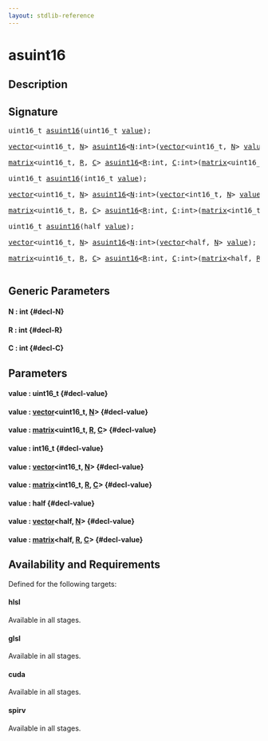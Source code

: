 ```yaml
---
layout: stdlib-reference
---
```


# asuint16

## Description





## Signature 

<pre>
uint16_t <a href="/stdlib-reference/global-decls/asuint16">asuint16</a>(uint16_t <a href="/stdlib-reference/global-decls/asuint16#decl-value" class="code_param">value</a>);

<a href="/stdlib-reference/types/vector/index">vector</a>&lt;uint16_t, <a href="/stdlib-reference/types/vector/index#decl-N" class="code_var">N</a>&gt; <a href="/stdlib-reference/global-decls/asuint16">asuint16</a>&lt;<a href="/stdlib-reference/global-decls/asuint16#decl-N" class="code_var">N</a>:<span class="code_keyword">int</span>&gt;(<a href="/stdlib-reference/types/vector/index">vector</a>&lt;uint16_t, <a href="/stdlib-reference/types/vector/index#decl-N" class="code_var">N</a>&gt; <a href="/stdlib-reference/global-decls/asuint16#decl-value" class="code_param">value</a>);

<a href="/stdlib-reference/types/matrix/index">matrix</a>&lt;uint16_t, <a href="/stdlib-reference/types/matrix/index#decl-R" class="code_var">R</a>, <a href="/stdlib-reference/types/matrix/index#decl-C" class="code_var">C</a>&gt; <a href="/stdlib-reference/global-decls/asuint16">asuint16</a>&lt;<a href="/stdlib-reference/global-decls/asuint16#decl-R" class="code_var">R</a>:<span class="code_keyword">int</span>, <a href="/stdlib-reference/global-decls/asuint16#decl-C" class="code_var">C</a>:<span class="code_keyword">int</span>&gt;(<a href="/stdlib-reference/types/matrix/index">matrix</a>&lt;uint16_t, <a href="/stdlib-reference/types/matrix/index#decl-R" class="code_var">R</a>, <a href="/stdlib-reference/types/matrix/index#decl-C" class="code_var">C</a>&gt; <a href="/stdlib-reference/global-decls/asuint16#decl-value" class="code_param">value</a>);

uint16_t <a href="/stdlib-reference/global-decls/asuint16">asuint16</a>(int16_t <a href="/stdlib-reference/global-decls/asuint16#decl-value" class="code_param">value</a>);

<a href="/stdlib-reference/types/vector/index">vector</a>&lt;uint16_t, <a href="/stdlib-reference/types/vector/index#decl-N" class="code_var">N</a>&gt; <a href="/stdlib-reference/global-decls/asuint16">asuint16</a>&lt;<a href="/stdlib-reference/global-decls/asuint16#decl-N" class="code_var">N</a>:<span class="code_keyword">int</span>&gt;(<a href="/stdlib-reference/types/vector/index">vector</a>&lt;int16_t, <a href="/stdlib-reference/types/vector/index#decl-N" class="code_var">N</a>&gt; <a href="/stdlib-reference/global-decls/asuint16#decl-value" class="code_param">value</a>);

<a href="/stdlib-reference/types/matrix/index">matrix</a>&lt;uint16_t, <a href="/stdlib-reference/types/matrix/index#decl-R" class="code_var">R</a>, <a href="/stdlib-reference/types/matrix/index#decl-C" class="code_var">C</a>&gt; <a href="/stdlib-reference/global-decls/asuint16">asuint16</a>&lt;<a href="/stdlib-reference/global-decls/asuint16#decl-R" class="code_var">R</a>:<span class="code_keyword">int</span>, <a href="/stdlib-reference/global-decls/asuint16#decl-C" class="code_var">C</a>:<span class="code_keyword">int</span>&gt;(<a href="/stdlib-reference/types/matrix/index">matrix</a>&lt;int16_t, <a href="/stdlib-reference/types/matrix/index#decl-R" class="code_var">R</a>, <a href="/stdlib-reference/types/matrix/index#decl-C" class="code_var">C</a>&gt; <a href="/stdlib-reference/global-decls/asuint16#decl-value" class="code_param">value</a>);

uint16_t <a href="/stdlib-reference/global-decls/asuint16">asuint16</a>(<span class="code_keyword">half</span> <a href="/stdlib-reference/global-decls/asuint16#decl-value" class="code_param">value</a>);

<a href="/stdlib-reference/types/vector/index">vector</a>&lt;uint16_t, <a href="/stdlib-reference/types/vector/index#decl-N" class="code_var">N</a>&gt; <a href="/stdlib-reference/global-decls/asuint16">asuint16</a>&lt;<a href="/stdlib-reference/global-decls/asuint16#decl-N" class="code_var">N</a>:<span class="code_keyword">int</span>&gt;(<a href="/stdlib-reference/types/vector/index">vector</a>&lt;<span class="code_keyword">half</span>, <a href="/stdlib-reference/types/vector/index#decl-N" class="code_var">N</a>&gt; <a href="/stdlib-reference/global-decls/asuint16#decl-value" class="code_param">value</a>);

<a href="/stdlib-reference/types/matrix/index">matrix</a>&lt;uint16_t, <a href="/stdlib-reference/types/matrix/index#decl-R" class="code_var">R</a>, <a href="/stdlib-reference/types/matrix/index#decl-C" class="code_var">C</a>&gt; <a href="/stdlib-reference/global-decls/asuint16">asuint16</a>&lt;<a href="/stdlib-reference/global-decls/asuint16#decl-R" class="code_var">R</a>:<span class="code_keyword">int</span>, <a href="/stdlib-reference/global-decls/asuint16#decl-C" class="code_var">C</a>:<span class="code_keyword">int</span>&gt;(<a href="/stdlib-reference/types/matrix/index">matrix</a>&lt;<span class="code_keyword">half</span>, <a href="/stdlib-reference/types/matrix/index#decl-R" class="code_var">R</a>, <a href="/stdlib-reference/types/matrix/index#decl-C" class="code_var">C</a>&gt; <a href="/stdlib-reference/global-decls/asuint16#decl-value" class="code_param">value</a>);

</pre>

## Generic Parameters

#### N  : int {#decl-N}
#### R  : int {#decl-R}
#### C  : int {#decl-C}

## Parameters

#### value  : uint16\_t {#decl-value}
#### value  : [vector](/stdlib-reference/types/vector/index)\<uint16\_t, [N](/stdlib-reference/types/vector/index#decl-N)\> {#decl-value}
#### value  : [matrix](/stdlib-reference/types/matrix/index)\<uint16\_t, [R](/stdlib-reference/types/matrix/index#decl-R), [C](/stdlib-reference/types/matrix/index#decl-C)\> {#decl-value}
#### value  : int16\_t {#decl-value}
#### value  : [vector](/stdlib-reference/types/vector/index)\<int16\_t, [N](/stdlib-reference/types/vector/index#decl-N)\> {#decl-value}
#### value  : [matrix](/stdlib-reference/types/matrix/index)\<int16\_t, [R](/stdlib-reference/types/matrix/index#decl-R), [C](/stdlib-reference/types/matrix/index#decl-C)\> {#decl-value}
#### value  : half {#decl-value}
#### value  : [vector](/stdlib-reference/types/vector/index)\<half, [N](/stdlib-reference/types/vector/index#decl-N)\> {#decl-value}
#### value  : [matrix](/stdlib-reference/types/matrix/index)\<half, [R](/stdlib-reference/types/matrix/index#decl-R), [C](/stdlib-reference/types/matrix/index#decl-C)\> {#decl-value}

## Availability and Requirements

Defined for the following targets:

#### hlsl
Available in all stages.

#### glsl
Available in all stages.

#### cuda
Available in all stages.

#### spirv
Available in all stages.



